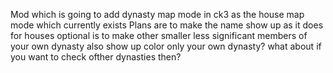 Mod which is going to add dynasty map mode in ck3 as the house map mode which currently exists
Plans are to make the name show up as it does for houses
optional is to make other smaller less significant members of your own dynasty also show up
color only your own dynasty?
what about if you want to check ofther dynasties then?
